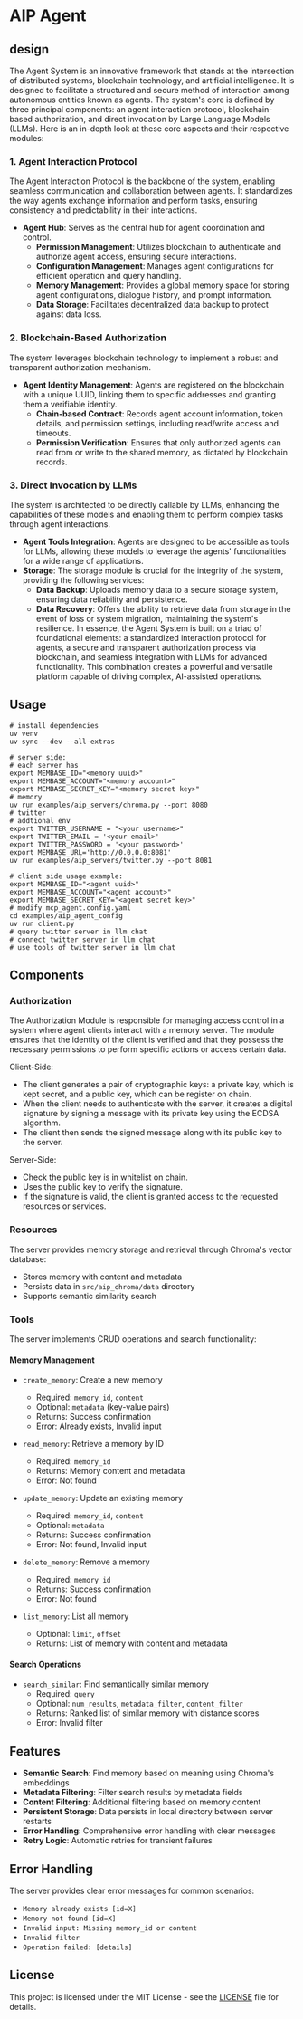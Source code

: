# AIP Agent

## design

The Agent System is an innovative framework that stands at the intersection of distributed systems, blockchain technology, and artificial intelligence. It is designed to facilitate a structured and secure method of interaction among autonomous entities known as agents. The system's core is defined by three principal components: an agent interaction protocol, blockchain-based authorization, and direct invocation by Large Language Models (LLMs). Here is an in-depth look at these core aspects and their respective modules:

### 1. Agent Interaction Protocol

The Agent Interaction Protocol is the backbone of the system, enabling seamless communication and collaboration between agents. It standardizes the way agents exchange information and perform tasks, ensuring consistency and predictability in their interactions.

- **Agent Hub**: Serves as the central hub for agent coordination and control.
  - **Permission Management**: Utilizes blockchain to authenticate and authorize agent access, ensuring secure interactions.
  - **Configuration Management**: Manages agent configurations for efficient operation and query handling.
  - **Memory Management**: Provides a global memory space for storing agent configurations, dialogue history, and prompt information.
  - **Data Storage**: Facilitates decentralized data backup to protect against data loss.

### 2. Blockchain-Based Authorization

The system leverages blockchain technology to implement a robust and transparent authorization mechanism.

- **Agent Identity Management**: Agents are registered on the blockchain with a unique UUID, linking them to specific addresses and granting them a verifiable identity.
  - **Chain-based Contract**: Records agent account information, token details, and permission settings, including read/write access and timeouts.
  - **Permission Verification**: Ensures that only authorized agents can read from or write to the shared memory, as dictated by blockchain records.

### 3. Direct Invocation by LLMs

The system is architected to be directly callable by LLMs, enhancing the capabilities of these models and enabling them to perform complex tasks through agent interactions.

- **Agent Tools Integration**: Agents are designed to be accessible as tools for LLMs, allowing these models to leverage the agents' functionalities for a wide range of applications.
- **Storage**: The storage module is crucial for the integrity of the system, providing the following services:
  - **Data Backup**: Uploads memory data to a secure storage system, ensuring data reliability and persistence.
  - **Data Recovery**: Offers the ability to retrieve data from storage in the event of loss or system migration, maintaining the system's resilience.
    In essence, the Agent System is built on a triad of foundational elements: a standardized interaction protocol for agents, a secure and transparent authorization process via blockchain, and seamless integration with LLMs for advanced functionality. This combination creates a powerful and versatile platform capable of driving complex, AI-assisted operations.

## Usage

```shell
# install dependencies
uv venv
uv sync --dev --all-extras

# server side:
# each server has
export MEMBASE_ID="<memory uuid>"
export MEMBASE_ACCOUNT="<memory account>"
export MEMBASE_SECRET_KEY="<memory secret key>"
# memory
uv run examples/aip_servers/chroma.py --port 8080
# twitter
# addtional env
export TWITTER_USERNAME = "<your username>"
export TWITTER_EMAIL = '<your email>'
export TWITTER_PASSWORD = '<your password>'
export MEMBASE_URL='http://0.0.0.0:8081'
uv run examples/aip_servers/twitter.py --port 8081

# client side usage example:
export MEMBASE_ID="<agent uuid>"
export MEMBASE_ACCOUNT="<agent account>"
export MEMBASE_SECRET_KEY="<agent secret key>"
# modify mcp_agent.config.yaml
cd examples/aip_agent_config
uv run client.py
# query twitter server in llm chat
# connect twitter server in llm chat
# use tools of twitter server in llm chat
```

## Components

### Authorization

The Authorization Module is responsible for managing access control in a system where agent clients interact with a memory server. The module ensures that the identity of the client is verified and that they possess the necessary permissions to perform specific actions or access certain data.

Client-Side:

- The client generates a pair of cryptographic keys: a private key, which is kept secret, and a public key, which can be register on chain.
- When the client needs to authenticate with the server, it creates a digital signature by signing a message with its private key using the ECDSA algorithm.
- The client then sends the signed message along with its public key to the server.

Server-Side:

- Check the public key is in whitelist on chain.
- Uses the public key to verify the signature.
- If the signature is valid, the client is granted access to the requested resources or services.

### Resources

The server provides memory storage and retrieval through Chroma's vector database:

- Stores memory with content and metadata
- Persists data in `src/aip_chroma/data` directory
- Supports semantic similarity search

### Tools

The server implements CRUD operations and search functionality:

#### Memory Management

- `create_memory`: Create a new memory

  - Required: `memory_id`, `content`
  - Optional: `metadata` (key-value pairs)
  - Returns: Success confirmation
  - Error: Already exists, Invalid input

- `read_memory`: Retrieve a memory by ID

  - Required: `memory_id`
  - Returns: Memory content and metadata
  - Error: Not found

- `update_memory`: Update an existing memory

  - Required: `memory_id`, `content`
  - Optional: `metadata`
  - Returns: Success confirmation
  - Error: Not found, Invalid input

- `delete_memory`: Remove a memory

  - Required: `memory_id`
  - Returns: Success confirmation
  - Error: Not found

- `list_memory`: List all memory
  - Optional: `limit`, `offset`
  - Returns: List of memory with content and metadata

#### Search Operations

- `search_similar`: Find semantically similar memory
  - Required: `query`
  - Optional: `num_results`, `metadata_filter`, `content_filter`
  - Returns: Ranked list of similar memory with distance scores
  - Error: Invalid filter

## Features

- **Semantic Search**: Find memory based on meaning using Chroma's embeddings
- **Metadata Filtering**: Filter search results by metadata fields
- **Content Filtering**: Additional filtering based on memory content
- **Persistent Storage**: Data persists in local directory between server restarts
- **Error Handling**: Comprehensive error handling with clear messages
- **Retry Logic**: Automatic retries for transient failures

## Error Handling

The server provides clear error messages for common scenarios:

- `Memory already exists [id=X]`
- `Memory not found [id=X]`
- `Invalid input: Missing memory_id or content`
- `Invalid filter`
- `Operation failed: [details]`

## License

This project is licensed under the MIT License - see the [LICENSE](LICENSE) file for details.
